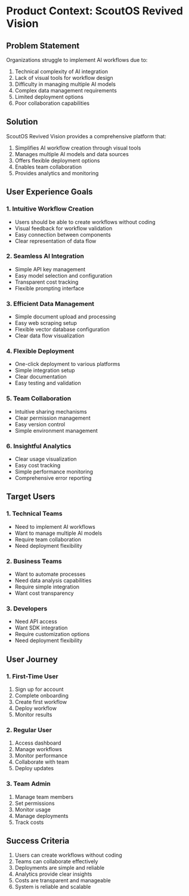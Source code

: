 # Product Context: ScoutOS Revived Vision

## Problem Statement
Organizations struggle to implement AI workflows due to:
1. Technical complexity of AI integration
2. Lack of visual tools for workflow design
3. Difficulty in managing multiple AI models
4. Complex data management requirements
5. Limited deployment options
6. Poor collaboration capabilities

## Solution
ScoutOS Revived Vision provides a comprehensive platform that:
1. Simplifies AI workflow creation through visual tools
2. Manages multiple AI models and data sources
3. Offers flexible deployment options
4. Enables team collaboration
5. Provides analytics and monitoring

## User Experience Goals

### 1. Intuitive Workflow Creation
- Users should be able to create workflows without coding
- Visual feedback for workflow validation
- Easy connection between components
- Clear representation of data flow

### 2. Seamless AI Integration
- Simple API key management
- Easy model selection and configuration
- Transparent cost tracking
- Flexible prompting interface

### 3. Efficient Data Management
- Simple document upload and processing
- Easy web scraping setup
- Flexible vector database configuration
- Clear data flow visualization

### 4. Flexible Deployment
- One-click deployment to various platforms
- Simple integration setup
- Clear documentation
- Easy testing and validation

### 5. Team Collaboration
- Intuitive sharing mechanisms
- Clear permission management
- Easy version control
- Simple environment management

### 6. Insightful Analytics
- Clear usage visualization
- Easy cost tracking
- Simple performance monitoring
- Comprehensive error reporting

## Target Users

### 1. Technical Teams
- Need to implement AI workflows
- Want to manage multiple AI models
- Require team collaboration
- Need deployment flexibility

### 2. Business Teams
- Want to automate processes
- Need data analysis capabilities
- Require simple integration
- Want cost transparency

### 3. Developers
- Need API access
- Want SDK integration
- Require customization options
- Need deployment flexibility

## User Journey

### 1. First-Time User
1. Sign up for account
2. Complete onboarding
3. Create first workflow
4. Deploy workflow
5. Monitor results

### 2. Regular User
1. Access dashboard
2. Manage workflows
3. Monitor performance
4. Collaborate with team
5. Deploy updates

### 3. Team Admin
1. Manage team members
2. Set permissions
3. Monitor usage
4. Manage deployments
5. Track costs

## Success Criteria
1. Users can create workflows without coding
2. Teams can collaborate effectively
3. Deployments are simple and reliable
4. Analytics provide clear insights
5. Costs are transparent and manageable
6. System is reliable and scalable 